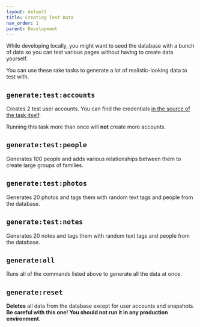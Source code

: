 ```yaml
---
layout: default
title: Creating Test Data
nav_order: 1
parent: Development
---
```


While developing locally, you might want to seed the database with a bunch of data
so you can test various pages without having to create data yourself.

You can use these rake tasks to generate a lot of realistic-looking data to test with.

## `generate:test:accounts`

Creates 2 test user accounts. You can find the credentials [in the source of the task itself](https://github.com/mrysav/geneac/blob/fa75ad9715f75424ab36fe24505a49eae9f0a7d2/lib/tasks/generate_test.rake#L13-L14).

Running this task more than once will **not** create more accounts.

## `generate:test:people`

Generates 100 people and adds various relationships between them to create large groups of families.

## `generate:test:photos`

Generates 20 photos and tags them with random text tags and people from the database.

## `generate:test:notes`

Generates 20 notes and tags them with random text tags and people from the database.

## `generate:all`

Runs all of the commands listed above to generate all the data at once.

## `generate:reset`

**Deletes** all data from the database except for user accounts and snapshots.
**Be careful with this one! You should not run it in any production environment.**
